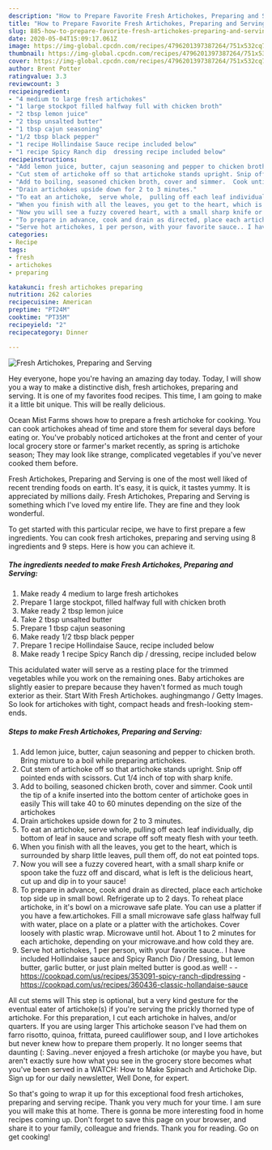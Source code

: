 ```yaml
---
description: "How to Prepare Favorite Fresh Artichokes, Preparing and Serving"
title: "How to Prepare Favorite Fresh Artichokes, Preparing and Serving"
slug: 885-how-to-prepare-favorite-fresh-artichokes-preparing-and-serving
date: 2020-05-04T15:09:17.061Z
image: https://img-global.cpcdn.com/recipes/4796201397387264/751x532cq70/fresh-artichokes-preparing-and-serving-recipe-main-photo.jpg
thumbnail: https://img-global.cpcdn.com/recipes/4796201397387264/751x532cq70/fresh-artichokes-preparing-and-serving-recipe-main-photo.jpg
cover: https://img-global.cpcdn.com/recipes/4796201397387264/751x532cq70/fresh-artichokes-preparing-and-serving-recipe-main-photo.jpg
author: Brent Potter
ratingvalue: 3.3
reviewcount: 3
recipeingredient:
- "4 medium to large fresh artichokes"
- "1 large stockpot filled halfway full with chicken broth"
- "2 tbsp lemon juice"
- "2 tbsp unsalted butter"
- "1 tbsp cajun seasoning"
- "1/2 tbsp black pepper"
- "1 recipe Hollindaise Sauce recipe included below"
- "1 recipe Spicy Ranch dip  dressing recipe included below"
recipeinstructions:
- "Add lemon juice, butter, cajun seasoning and pepper to chicken broth. Bring mixture to a boil while preparing artichokes."
- "Cut stem of artichoke off so that artichoke stands upright. Snip off pointed ends with scissors. Cut 1/4 inch of top with sharp knife."
- "Add to boiling, seasoned chicken broth, cover and simmer.  Cook until the tip of a knife inserted into the bottom center of artichoke goes in easily This will take 40 to 60 minutes depending on the size of the artichokes"
- "Drain artichokes upside down for 2 to 3 minutes."
- "To eat an artichoke,  serve whole,  pulling off each leaf individually, dip bottom of leaf in sauce and scrape off soft meaty flesh with your teeth."
- "When you finish with all the leaves, you get to the heart, which is surrounded by sharp little leaves, pull them off, do not eat pointed tops."
- "Now you will see a fuzzy covered heart, with a small sharp knife or spoon take the fuzz off and discard, what is left is the delicious heart, cut up and dip in to your sauce!"
- "To prepare in advance, cook and drain as directed, place each artichoke  top side up in small bowl. Refrigerate up to 2 days. To reheat place artichoke,  in it&#39;s bowl on a microwave safe  plate. You can use a platter if you have a few.artichokes.  Fill a small microwave safe  glass halfway full with water, place on a plate or a platter with the artichokes. Cover loosely with plastic wrap. Microwave until hot. About 1 to 2 minutes for each artichoke,  depending on your microwave.and how cold they are."
- "Serve hot artichokes, 1 per person, with your favorite sauce.. I have included Hollindaise sauce and Spicy Ranch Dio / Dressing, but lemon butter, garlic butter, or just plain melted butter is good.as well!  https://cookpad.com/us/recipes/353091-spicy-ranch-dipdressing https://cookpad.com/us/recipes/360436-classic-hollandaise-sauce"
categories:
- Recipe
tags:
- fresh
- artichokes
- preparing

katakunci: fresh artichokes preparing 
nutrition: 262 calories
recipecuisine: American
preptime: "PT24M"
cooktime: "PT35M"
recipeyield: "2"
recipecategory: Dinner

---
```



![Fresh Artichokes, Preparing and Serving](https://img-global.cpcdn.com/recipes/4796201397387264/751x532cq70/fresh-artichokes-preparing-and-serving-recipe-main-photo.jpg)

Hey everyone, hope you're having an amazing day today. Today, I will show you a way to make a distinctive dish, fresh artichokes, preparing and serving. It is one of my favorites food recipes. This time, I am going to make it a little bit unique. This will be really delicious.

Ocean Mist Farms shows how to prepare a fresh artichoke for cooking. You can cook artichokes ahead of time and store them for several days before eating or. You&#39;ve probably noticed artichokes at the front and center of your local grocery store or farmer&#39;s market recently, as spring is artichoke season; They may look like strange, complicated vegetables if you&#39;ve never cooked them before.

Fresh Artichokes, Preparing and Serving is one of the most well liked of recent trending foods on earth. It's easy, it is quick, it tastes yummy. It is appreciated by millions daily. Fresh Artichokes, Preparing and Serving is something which I've loved my entire life. They are fine and they look wonderful.


To get started with this particular recipe, we have to first prepare a few ingredients. You can cook fresh artichokes, preparing and serving using 8 ingredients and 9 steps. Here is how you can achieve it.

<!--inarticleads1-->

##### The ingredients needed to make Fresh Artichokes, Preparing and Serving:

1. Make ready 4 medium to large fresh artichokes
1. Prepare 1 large stockpot, filled halfway full with chicken broth
1. Make ready 2 tbsp lemon juice
1. Take 2 tbsp unsalted butter
1. Prepare 1 tbsp cajun seasoning
1. Make ready 1/2 tbsp black pepper
1. Prepare 1 recipe Hollindaise Sauce, recipe included below
1. Make ready 1 recipe Spicy Ranch dip / dressing, recipe included below


This acidulated water will serve as a resting place for the trimmed vegetables while you work on the remaining ones. Baby artichokes are slightly easier to prepare because they haven&#39;t formed as much tough exterior as their. Start With Fresh Artichokes. aughingmango / Getty Images. So look for artichokes with tight, compact heads and fresh-looking stem-ends. 

<!--inarticleads2-->

##### Steps to make Fresh Artichokes, Preparing and Serving:

1. Add lemon juice, butter, cajun seasoning and pepper to chicken broth. Bring mixture to a boil while preparing artichokes.
1. Cut stem of artichoke off so that artichoke stands upright. Snip off pointed ends with scissors. Cut 1/4 inch of top with sharp knife.
1. Add to boiling, seasoned chicken broth, cover and simmer.  Cook until the tip of a knife inserted into the bottom center of artichoke goes in easily This will take 40 to 60 minutes depending on the size of the artichokes
1. Drain artichokes upside down for 2 to 3 minutes.
1. To eat an artichoke,  serve whole,  pulling off each leaf individually, dip bottom of leaf in sauce and scrape off soft meaty flesh with your teeth.
1. When you finish with all the leaves, you get to the heart, which is surrounded by sharp little leaves, pull them off, do not eat pointed tops.
1. Now you will see a fuzzy covered heart, with a small sharp knife or spoon take the fuzz off and discard, what is left is the delicious heart, cut up and dip in to your sauce!
1. To prepare in advance, cook and drain as directed, place each artichoke  top side up in small bowl. Refrigerate up to 2 days. To reheat place artichoke,  in it&#39;s bowl on a microwave safe  plate. You can use a platter if you have a few.artichokes.  Fill a small microwave safe  glass halfway full with water, place on a plate or a platter with the artichokes. Cover loosely with plastic wrap. Microwave until hot. About 1 to 2 minutes for each artichoke,  depending on your microwave.and how cold they are.
1. Serve hot artichokes, 1 per person, with your favorite sauce.. I have included Hollindaise sauce and Spicy Ranch Dio / Dressing, but lemon butter, garlic butter, or just plain melted butter is good.as well! -  - https://cookpad.com/us/recipes/353091-spicy-ranch-dipdressing - https://cookpad.com/us/recipes/360436-classic-hollandaise-sauce


All cut stems will This step is optional, but a very kind gesture for the eventual eater of artichoke(s) if you&#39;re serving the prickly thorned type of artichoke. For this preparation, I cut each artichoke in halves, and/or quarters. If you are using larger This artichoke season I&#39;ve had them on farro risotto, quinoa, frittata, pureed cauliflower soup, and I love artichokes but never knew how to prepare them properly. It no longer seems that daunting (: Saving..never enjoyed a fresh artichoke (or maybe you have, but aren&#39;t exactly sure how what you see in the grocery store becomes what you&#39;ve been served in a WATCH: How to Make Spinach and Artichoke Dip. Sign up for our daily newsletter, Well Done, for expert. 

So that's going to wrap it up for this exceptional food fresh artichokes, preparing and serving recipe. Thank you very much for your time. I am sure you will make this at home. There is gonna be more interesting food in home recipes coming up. Don't forget to save this page on your browser, and share it to your family, colleague and friends. Thank you for reading. Go on get cooking!

